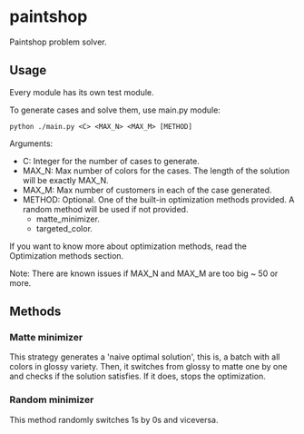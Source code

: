 # paintshop
Paintshop problem solver.

## Usage

Every module has its own test module.

To generate cases and solve them, use main.py module:

`python ./main.py <C> <MAX_N> <MAX_M> [METHOD]`

Arguments:

* C: Integer for the number of cases to generate.
* MAX_N: Max number of colors for the cases. The length of the solution will be exactly MAX_N.
* MAX_M: Max number of customers in each of the case generated.
* METHOD: Optional. One of the built-in optimization methods provided. A random method will be used if not provided.
	* matte_minimizer.
	* targeted_color.

If you want to know more about optimization methods, read the Optimization methods section.

Note: There are known issues if MAX_N and MAX_M are too big ~ 50 or more.

## Methods

### Matte minimizer

This strategy generates a 'naive optimal solution', this is, a batch with all colors in glossy variety. Then, it switches from glossy to matte one by one and checks if the solution satisfies. If it does, stops the optimization.

### Random minimizer

This method randomly switches 1s by 0s and viceversa.
